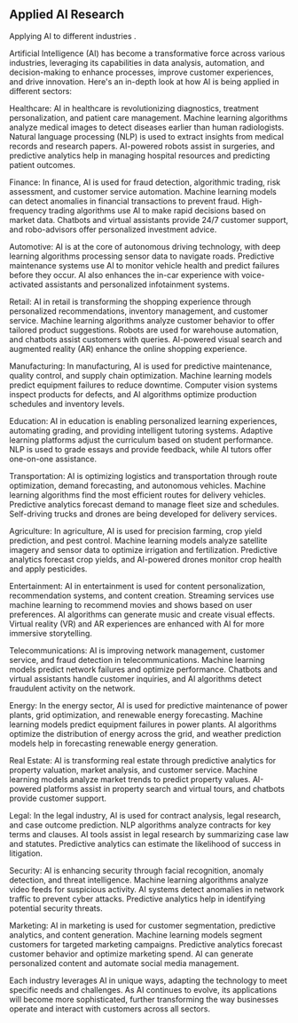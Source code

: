 ## Applied AI Research 
Applying AI to different industries .

Artificial Intelligence (AI) has become a transformative force across various industries, leveraging its capabilities in data analysis, automation, and decision-making to enhance processes, improve customer experiences, and drive innovation. Here's an in-depth look at how AI is being applied in different sectors:

Healthcare:
AI in healthcare is revolutionizing diagnostics, treatment personalization, and patient care management. Machine learning algorithms analyze medical images to detect diseases earlier than human radiologists. Natural language processing (NLP) is used to extract insights from medical records and research papers. AI-powered robots assist in surgeries, and predictive analytics help in managing hospital resources and predicting patient outcomes.

Finance:
In finance, AI is used for fraud detection, algorithmic trading, risk assessment, and customer service automation. Machine learning models can detect anomalies in financial transactions to prevent fraud. High-frequency trading algorithms use AI to make rapid decisions based on market data. Chatbots and virtual assistants provide 24/7 customer support, and robo-advisors offer personalized investment advice.

Automotive:
AI is at the core of autonomous driving technology, with deep learning algorithms processing sensor data to navigate roads. Predictive maintenance systems use AI to monitor vehicle health and predict failures before they occur. AI also enhances the in-car experience with voice-activated assistants and personalized infotainment systems.

Retail:
AI in retail is transforming the shopping experience through personalized recommendations, inventory management, and customer service. Machine learning algorithms analyze customer behavior to offer tailored product suggestions. Robots are used for warehouse automation, and chatbots assist customers with queries. AI-powered visual search and augmented reality (AR) enhance the online shopping experience.

Manufacturing:
In manufacturing, AI is used for predictive maintenance, quality control, and supply chain optimization. Machine learning models predict equipment failures to reduce downtime. Computer vision systems inspect products for defects, and AI algorithms optimize production schedules and inventory levels.

Education:
AI in education is enabling personalized learning experiences, automating grading, and providing intelligent tutoring systems. Adaptive learning platforms adjust the curriculum based on student performance. NLP is used to grade essays and provide feedback, while AI tutors offer one-on-one assistance.

Transportation:
AI is optimizing logistics and transportation through route optimization, demand forecasting, and autonomous vehicles. Machine learning algorithms find the most efficient routes for delivery vehicles. Predictive analytics forecast demand to manage fleet size and schedules. Self-driving trucks and drones are being developed for delivery services.

Agriculture:
In agriculture, AI is used for precision farming, crop yield prediction, and pest control. Machine learning models analyze satellite imagery and sensor data to optimize irrigation and fertilization. Predictive analytics forecast crop yields, and AI-powered drones monitor crop health and apply pesticides.

Entertainment:
AI in entertainment is used for content personalization, recommendation systems, and content creation. Streaming services use machine learning to recommend movies and shows based on user preferences. AI algorithms can generate music and create visual effects. Virtual reality (VR) and AR experiences are enhanced with AI for more immersive storytelling.

Telecommunications:
AI is improving network management, customer service, and fraud detection in telecommunications. Machine learning models predict network failures and optimize performance. Chatbots and virtual assistants handle customer inquiries, and AI algorithms detect fraudulent activity on the network.

Energy:
In the energy sector, AI is used for predictive maintenance of power plants, grid optimization, and renewable energy forecasting. Machine learning models predict equipment failures in power plants. AI algorithms optimize the distribution of energy across the grid, and weather prediction models help in forecasting renewable energy generation.

Real Estate:
AI is transforming real estate through predictive analytics for property valuation, market analysis, and customer service. Machine learning models analyze market trends to predict property values. AI-powered platforms assist in property search and virtual tours, and chatbots provide customer support.

Legal:
In the legal industry, AI is used for contract analysis, legal research, and case outcome prediction. NLP algorithms analyze contracts for key terms and clauses. AI tools assist in legal research by summarizing case law and statutes. Predictive analytics can estimate the likelihood of success in litigation.

Security:
AI is enhancing security through facial recognition, anomaly detection, and threat intelligence. Machine learning algorithms analyze video feeds for suspicious activity. AI systems detect anomalies in network traffic to prevent cyber attacks. Predictive analytics help in identifying potential security threats.

Marketing:
AI in marketing is used for customer segmentation, predictive analytics, and content generation. Machine learning models segment customers for targeted marketing campaigns. Predictive analytics forecast customer behavior and optimize marketing spend. AI can generate personalized content and automate social media management.

Each industry leverages AI in unique ways, adapting the technology to meet specific needs and challenges. As AI continues to evolve, its applications will become more sophisticated, further transforming the way businesses operate and interact with customers across all sectors.
